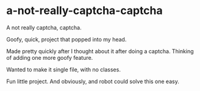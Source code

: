 # a-not-really-captcha-captcha

A not really captcha, captcha. 

Goofy, quick, project that popped into my head. 

Made pretty quickly after I thought about it after doing a captcha. Thinking of adding one more goofy feature. 

Wanted to make it single file, with no classes. 

Fun little project. And obviously, and robot could solve this one easy. 

